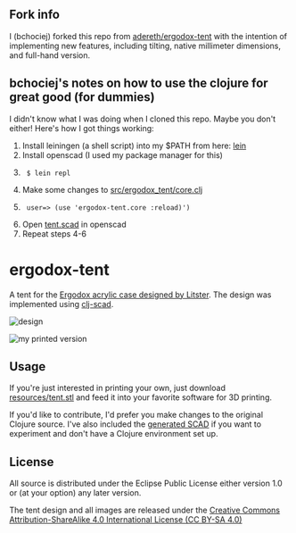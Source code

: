 ## Fork info

I (bchociej) forked this repo from [adereth/ergodox-tent](https://github.com/adereth/ergodox-tent) with the intention of implementing new features, including tilting, native millimeter dimensions, and full-hand version.

## bchociej's notes on how to use the clojure for great good (for dummies)

I didn't know what I was doing when I cloned this repo. Maybe you don't either! Here's how I got things working:

1.	Install leiningen (a shell script) into my $PATH from here: [lein](https://raw.githubusercontent.com/technomancy/leiningen/stable/bin/lein)
2.	Install openscad (I used my package manager for this)
3.		$ lein repl
4.	Make some changes to [src/ergodox_tent/core.clj](core.clj)
5.		user=> (use 'ergodox-tent.core :reload)')
6.	Open [tent.scad](resources/tent.scad) in openscad
7.	Repeat steps 4-6

# ergodox-tent

A tent for the [Ergodox acrylic case designed by Litster](http://deskthority.net/wiki/ErgoDox).  The design was implemented using [clj-scad](https://github.com/farrellm/scad-clj).

![design](resources/tent.png)

![my printed version](resources/printed.jpg)

## Usage

If you're just interested in printing your own, just download [resources/tent.stl](resources/tent.stl) and feed it into your favorite software for 3D printing.

If you'd like to contribute, I'd prefer you make changes to the original Clojure source.  I've also included the [generated SCAD](resources/tent.scad) if you want to experiment and don't have a Clojure environment set up.

## License

All source is distributed under the Eclipse Public License either version 1.0 or (at
your option) any later version.

The tent design and all images are released under the [Creative Commons Attribution-ShareAlike 4.0 International License (CC BY-SA 4.0)](http://creativecommons.org/licenses/by-sa/4.0/)
